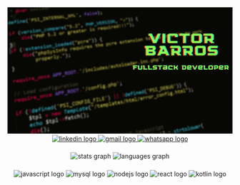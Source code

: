 <img alt="Victor Barros" src="./Victor Barros.png">

<div align="center">
  <a href="https://www.linkedin.com/in/victorjcbarros/" target="_blank">
    <img src="https://img.shields.io/static/v1?message=LinkedIn&logo=linkedin&label=&color=0077B5&logoColor=white&labelColor=&style=for-the-badge" height="40" alt="linkedin logo"  />
  </a>
  <a href="mailto:victorjuda49@gmail.com" target="_blank">
    <img src="https://img.shields.io/static/v1?message=Gmail&logo=gmail&label=&color=D14836&logoColor=white&labelColor=&style=for-the-badge" height="40" alt="gmail logo"  />
  </a>
  <a href="https://api.whatsapp.com/send?phone=+5521982293270" target="_blank">
    <img src="https://img.shields.io/static/v1?message=Whatsapp&logo=whatsapp&label=&color=25D366&logoColor=white&labelColor=&style=for-the-badge" height="40" alt="whatsapp logo"  />
  </a>
</div>

###
<div align="center">
  <img src="https://github-readme-stats.vercel.app/api?hide_title=false&hide_rank=false&show_icons=true&include_all_commits=true&count_private=true&disable_animations=false&theme=dracula&locale=pt-br&hide_border=false&username=victorb26" height="150" alt="stats graph"  />
  <img src="https://github-readme-stats.vercel.app/api/top-langs?locale=pt-br&hide_title=false&layout=compact&card_width=320&langs_count=5&theme=dracula&hide_border=false&username=victorb26" height="150" alt="languages graph"  />
</div>

###
<div align="center">
  
  <img src="https://cdn.jsdelivr.net/gh/devicons/devicon/icons/javascript/javascript-plain.svg" height="74" width="106" alt="javascript logo"  />
  <img src="https://cdn.jsdelivr.net/gh/devicons/devicon/icons/mysql/mysql-original.svg" height="74" width="106" alt="mysql logo"  />
  <img src="https://cdn.jsdelivr.net/gh/devicons/devicon/icons/nodejs/nodejs-original.svg" height="74" width="106" alt="nodejs logo"  />
  <img src="https://cdn.jsdelivr.net/gh/devicons/devicon/icons/react/react-original.svg" height="74" width="106" alt="react logo"  />
  <img src="https://cdn.jsdelivr.net/gh/devicons/devicon/icons/kotlin/kotlin-original.svg" height="74" width="106" alt="kotlin logo"  />
</div>

###

